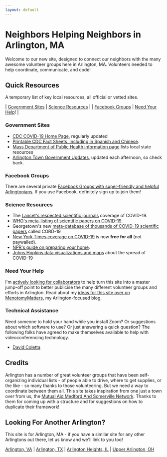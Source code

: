 ```yaml
---
layout: default
---
```


# Neighbors Helping Neighbors in Arlington, MA

Welcome to our new site, designed to connect our neighbors with the many awesome volunteer groups here in Arlington, MA.  Volunteers needed to help coordinate, communicate, and code!

## Quick Resources

A temporary list of key local resources, all official or vetted sites.

| [Government Sites](#government-sites) | [Science Resources](#science-resources) |
| [Facebook Groups](#facebook-groups) | [Need Your Help](#need-your-help)! |

### Government Sites

- [CDC COVID-19 Home Page](https://www.cdc.gov/coronavirus/2019-ncov/index.html), regularly updated
- [Printable CDC Fact Sheets, including in Spanish and Chinese](https://www.cdc.gov/coronavirus/2019-ncov/communication/factsheets.html).
- [Mass Department of Public Health information page](https://www.mass.gov/2019coronavirus) lists local state resources
- [Arlington Town Government Updates](https://www.arlingtonma.gov/Home/Components/News/News/10023/1525?backlist=%2fdepartments%2fhealth-human-services%2fhealth-department), updated each afternoon, so check back.

### Facebook Groups

There are several private [Facebook Groups with super-friendly and helpful Arlingtonians](https://menotomymatters.com/howto/covid-emergency/#resource-lists---where-to-get-help).  If you use Facebook, definitely sign up to join them!

### Science Resources

- The [Lancet's respected scientific journals](https://www.thelancet.com/coronavirus) coverage of COVID-19.
- [WHO's meta-listing of scientific papers on COVID-19](https://www.who.int/emergencies/diseases/novel-coronavirus-2019/global-research-on-novel-coronavirus-2019-ncov).
- Georgetown's new [meta-database of thousands of COVID-19 scientific papers](https://cset.georgetown.edu/covid-19-open-research-dataset-cord-19/) called CORD-19
- [New York Times coverage on COVID-19](https://www.nytimes.com/news-event/coronavirus) is now **free for all** (not paywalled).
- [NPR's guide on preparing your home](https://www.npr.org/sections/goatsandsoda/2020/02/26/809650625/a-guide-how-to-prepare-your-home-for-coronavirus).
- [Johns Hopkins data visualizations and maps](https://systems.jhu.edu/research/public-health/ncov/) about the spread of COVID-19 

### Need Your Help

I'm [actively looking for collaborators](https://menotomymatters.com/howto/covid-organize/) to help turn this site into a master jump-off point to better publicise the many different volunteer groups and efforts in Arlington.  Read about my [ideas for this site over on MenotomyMatters](https://menotomymatters.com/howto/covid-organize/), my Arlington-focused blog.

### Technical Assistance

Need someone to hold your hand while you install Zoom? Or suggestions about which software to use? Or just answering a quick question? The following folks have agreed to make themselves available to help with videoconferencing technology. 

- [David Coletta](mailto:david@colettas.org)

## Credits

Arlington has a number of great volunteer groups that have been self-organizing individual lists - of people able to drive, where to get supplies, or the like - so many thanks to those volunteering.  But we need a way to coordinate between them all.  This site takes inspiration from one just a town over from us, the [Mutual Aid Medford And Somerville Network](https://mutualaidmamas.com/).  Thanks to them for coming up with a structure and for suggestions on how to duplicate their framework!

## Looking For Another Arlington?

This site is for Arlington, MA - if you have a similar site for any other Arlingtons out there, let us know and we'll link to you too!

[Arlington, VA](https://health.arlingtonva.us/covid-19-coronavirus-updates/) | [Arlington, TX](https://www.arlingtontx.gov/coronavirus) | [Arlington Heights, IL](https://www.vah.com/our_community/WhatsNew/coronavirus) | [Upper Arlington, OH](https://upperarlingtonoh.gov/coronavirus-awareness-preparedness/)
